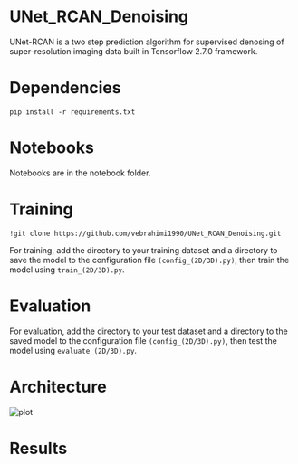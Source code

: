 # UNet_RCAN_Denoising
UNet-RCAN is a two step prediction algorithm for supervised denosing of super-resolution imaging data built in Tensorflow 2.7.0 framework.

# Dependencies
```pip install -r requirements.txt```

# Notebooks
Notebooks are in the notebook folder. 

# Training
```!git clone https://github.com/vebrahimi1990/UNet_RCAN_Denoising.git```

For training, add the directory to your training dataset and a directory to save the model to the configuration file ```(config_(2D/3D).py)```, then train the model using ```train_(2D/3D).py```. 

# Evaluation
For evaluation, add the directory to your test dataset and a directory to the saved model to the configuration file ```(config_(2D/3D).py)```, then test the model using  ```evaluate_(2D/3D).py```. 

# Architecture
![plot](https://github.com/vebrahimi1990/UNet_RCAN_Denoising/blob/master/image%20files/Architecture.png)

# Results
